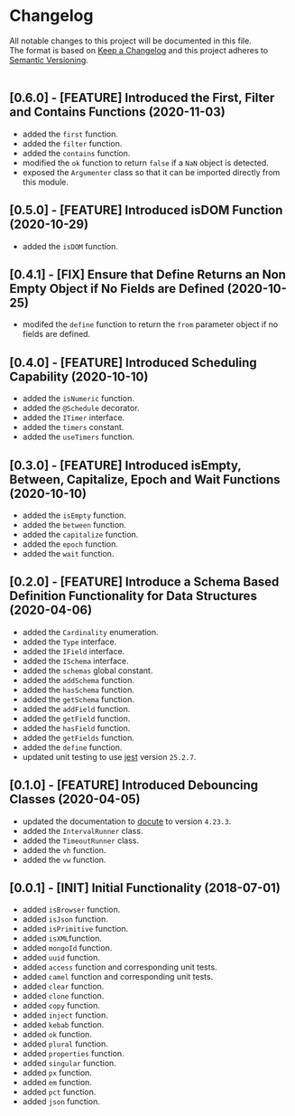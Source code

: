 # Changelog
All notable changes to this project will be documented in this file.<br/>
The format is based on [Keep a Changelog](http://keepachangelog.com/en/1.0.0/)
and this project adheres to [Semantic Versioning](http://semver.org/spec/v2.0.0.html).<br/><br/>

## [0.6.0] - [FEATURE] Introduced the First, Filter and Contains Functions (2020-11-03)
* added the `first` function.
* added the `filter` function.
* added the `contains` function.
* modified the `ok` function to return `false` if a `NaN` object is detected.
* exposed the `Argumenter` class so that it can be imported directly from this module.

## [0.5.0] - [FEATURE] Introduced isDOM Function (2020-10-29)
* added the `isDOM` function.

## [0.4.1] - [FIX] Ensure that Define Returns an Non Empty Object if No Fields are Defined (2020-10-25)
* modifed the `define` function to return the `from` parameter object if no fields are defined.

## [0.4.0] - [FEATURE] Introduced Scheduling Capability (2020-10-10)
* added the `isNumeric` function.
* added the `@Schedule` decorator.
* added the `ITimer` interface.
* added the `timers` constant.
* added the `useTimers` function.

## [0.3.0] - [FEATURE] Introduced isEmpty, Between, Capitalize, Epoch and Wait Functions (2020-10-10)
* added the `isEmpty` function.
* added the `between` function.
* added the `capitalize` function.
* added the `epoch` function.
* added the `wait` function.

## [0.2.0] - [FEATURE] Introduce a Schema Based Definition Functionality for Data Structures (2020-04-06)
* added the `Cardinality` enumeration.
* added the `Type` interface.
* added the `IField` interface.
* added the `ISchema` interface.
* added the `schemas` global constant.
* added the `addSchema` function.
* added the `hasSchema` function.
* added the `getSchema` function.
* added the `addField` function.
* added the `getField` function.
* added the `hasField` function.
* added the `getFields` function.
* added the `define` function.
* updated unit testing to use [jest](https://www.npmjs.com/package/jest) version `25.2.7`.

## [0.1.0] - [FEATURE] Introduced Debouncing Classes (2020-04-05)
* updated the documentation to [docute](https://www.npmjs.com/package/docute) to version `4.23.3`.
* added the `IntervalRunner` class.
* added the `TimeoutRunner` class.
* added the `vh` function.
* added the `vw` function.

## [0.0.1] - [INIT] Initial Functionality (2018-07-01)
* added `isBrowser` function.
* added `isJson` function.
* added `isPrimitive` function.
* added `isXML`function.
* added `mongoId` function.
* added `uuid` function.
* added `access` function and corresponding unit tests.
* added `camel` function and corresponding unit tests.
* added `clear` function.
* added `clone` function.
* added `copy` function.
* added `inject` function.
* added `kebab` function.
* added `ok` function.
* added `plural` function.
* added `properties` function.
* added `singular` function.
* added `px` function.
* added `em` function.
* added `pct` function.
* added `json` function.